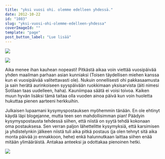 ```yaml
---
title: "yksi vuosi ohi. olemme edelleen yhdessä."
date: 2012-10-22
id: "1083"
slug: "yksi-vuosi-ohi-olemme-edelleen-yhdessa"
coverImageId: ""
template: "page"
post_button_label: "Lue lisää"
---
```


[![](/images/vuosi2.jpg)](http://3.bp.blogspot.com/-Fk-irIVmHe4/UIR7I9MH5SI/AAAAAAAAB3g/CfEL4SKB_oo/s1600/vuosi2.jpg)

[![](/images/IMG_0055.JPG)](http://2.bp.blogspot.com/-7YgFTDKeVwo/UIRx4HFLcqI/AAAAAAAAB2E/gdyZ4Kbk0Fs/s1600/IMG_0055.JPG)

Aika menee ihan kauhean nopeasti! Pitkästä aikaa voin viettää vuosipäivää yhden maailman parhaan asian kunniaksi (Toisen täydellisen miehen kanssa kun ei vuosipäivää valitettavasti ole). Nukuin onnellisesti ohi pakkasaamusta ja sain herätä aurinkoiseen syyspäivään ruokkimaan yksisarvista (äiti nimesi Sotilaan taas uudelleen, haha). Kauniimpaa säätä ei voisi toivoa. Kaiken muun hyvän lisäksi tämä taitaa olla vuoden ainoa päivä kun voin huoletta hukuttaa pienen aarteeni herkkuihin.

Julkaisen lupaamani kysymyspostauksen myöhemmin tänään. En ole ehtinyt käydä läpi blogejanne, mutta teen sen mahdollisimman pian! Päädyin kysymyspostausta tehdessä siihen, että niistä on syytä tehdä kokonaan oma postauksesa. Sen verran paljon lähettelitte kysymyksiä, että karsimisen ja yhdistelynkin jälkeen niistä tuli aika pitkä postaus (ja olen tehnyt sitä aika monta päivää jo ennakkoon, hehe) enkä halunnutkaan laittaa siihen enää mitään ylimääräistä. Antakaa anteeksi ja odottakaa pienoinen hetki.

[![](/images/ak.jpg)](http://2.bp.blogspot.com/-lTFNVFyRvVc/UIRx053757I/AAAAAAAAB10/zzzi6nJVu64/s1600/ak.jpg)
